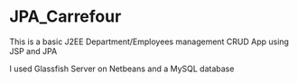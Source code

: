 # JPA_Carrefour
This is a basic J2EE Department/Employees management CRUD App using JSP and JPA

I used Glassfish Server on Netbeans and a MySQL database
